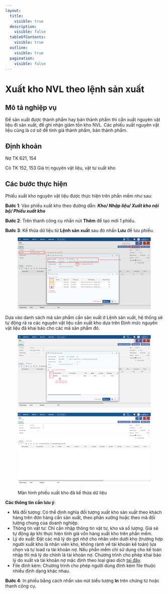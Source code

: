 ```yaml
---
layout:
  title:
    visible: true
  description:
    visible: false
  tableOfContents:
    visible: true
  outline:
    visible: true
  pagination:
    visible: false
---
```


# Xuất kho NVL theo lệnh sản xuất

## Mô tả nghiệp vụ

Để sản xuất được thành phẩm hay bán thành phẩm thì cần xuất nguyên vật liệu đi sản xuất, để ghi nhận giảm tồn kho NVL. Các phiếu xuất nguyên vật liệu cũng là cơ sở để tính giá thành phẩm, bán thành phẩm.

## Định khoản

Nợ TK 621, 154&#x20;

Có TK 152, 153 Giá trị nguyên vật liệu, vật tư xuất kho

## Các bước thực hiện

Phiếu xuất kho nguyên vật liệu được thực hiện trên phần mềm như sau:

**Bước 1**: Vào phiếu xuất kho theo đường dẫn: _**Kho/ Nhập liệu/ Xuất kho nội bộ/ Phiếu xuất kho**_

**Bước 2**: Trên thanh công cụ nhấn nút **Thêm** để tạo mới 1 phiếu.

**Bước 3**: Kế thừa dữ liệu từ **Lệnh sản xuất** sau đó nhấn **Lưu** để lưu phiếu.

<figure><img src="../../.gitbook/assets/Kế thừa từ LSX 3.png" alt=""><figcaption></figcaption></figure>

Dựa vào danh sách mã sản phẩm cần sản xuất ở Lệnh sản xuất, hệ thống sẽ tự động rã ra các nguyên vật liệu cần xuất kho dựa trên Định mức nguyên vật liệu đã khai báo cho các mã sản phẩm đó.

<figure><img src="../../.gitbook/assets/Kế thừa từ LSX 4 (1).png" alt=""><figcaption></figcaption></figure>

<figure><img src="../../.gitbook/assets/image (4).png" alt=""><figcaption><p>Màn hình phiếu xuất kho đã kế thừa dữ liệu</p></figcaption></figure>

**Các thông tin cần lưu ý**:

* Mã đối tượng: Có thể định nghĩa đối tượng xuất kho sản xuất theo khách hàng trên đơn hàng cần sản xuất, theo phân xưởng hoặc theo mã đối tượng chung của doanh nghiệp.
* Thông tin vật tư: Chỉ cần nhập thông tin vật tư, kho và số lượng. Giá sẽ tự động áp khi thực hiện tính giá vốn hàng xuất kho trên phần mềm.&#x20;
* Lý do xuất: Đặt các mã lý do gợi nhớ cho nhân viên dưới kho (trường hợp người xuất kho là nhân viên kho, không rành về tài khoản kế toán) lựa chọn và tự load ra tài khoản nợ. Nếu phần mềm chỉ sử dụng cho kế toán nhập thì mã lý do chính là tài khoản nợ. Chương trình cho phép khai báo lý do xuất và tài khoản nợ mặc định theo loại giao dịch [tại đây](http://127.0.0.1:5000/s/rcD7ImF1NXzNzFohN8p5/thiet-lap-su-dung-chung-tu-so-lieu-bao-cao/cach-khai-bao-tai-khoan-ngam-dinh-theo-loai-giao-dich-tren-cac-chung-tu-kho).
* File đính kèm: Chương trình cho phép người dùng đính kèm file thuộc nhiều định dạng khác nhau.&#x20;

**Bước 4**: In phiếu bằng cách nhấn vào nút biểu tượng **In** trên chứng từ hoặc thanh công cụ.
